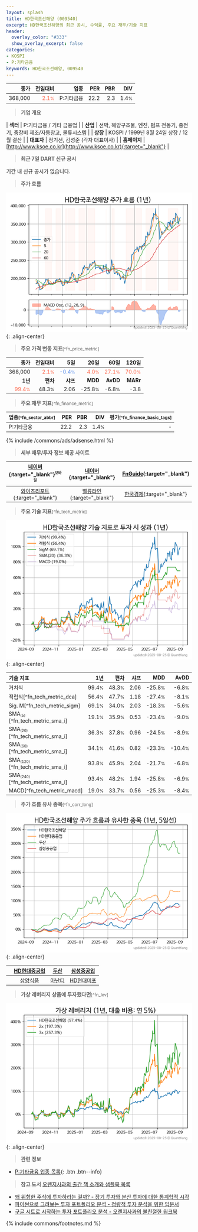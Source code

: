 ```yaml
---
layout: splash
title: HD한국조선해양 (009540)
excerpt: HD한국조선해양의 최근 공시, 수익률, 주요 재무/기술 지표
header:
  overlay_color: "#333"
  show_overlay_excerpt: false
categories:
- KOSPI
- P:기타금융
keywords: HD한국조선해양, 009540
---
```


| **종가** | **전일대비** | **업종** | **PER** | **PBR** | **DIV** |
| -------: | -----------: | -------: | ------: | ------: | ------: |
| 368,000 | <span style="color: tomato">2.1<small>%</small></span> | P:기타금융 | 22.2 | 2.3 | 1.4<small>%</small> |

<!-- more -->


> **기업 개요**<a id="company"></a>

| <span style="white-space:nowrap;">**섹터**</span> | P:기타금융 / 기타 금융업 |
| <span style="white-space:nowrap;">**산업**</span> | 선박, 해양구조물, 엔진, 펌프 전동기, 중전기, 중장비 제조/자동창고, 물류시스템 |
| <span style="white-space:nowrap;">**상장**</span> | KOSPI / 1999년 8월 24일 상장 / 12월 결산 |
| <span style="white-space:nowrap;">**대표자**</span> | 정기선, 김성준 (각자 대표이사) |
| <span style="white-space:nowrap;">**홈페이지**</span> | [http://www.ksoe.co.kr](http://www.ksoe.co.kr){:target="_blank"} |


> **최근 7일 DART 신규 공시**<a id="dart"></a>

기간 내 신규 공시가 없습니다.


> **주가 흐름**<a id="price"></a>

![009540](/stock/images/009540.png){: .align-center}


> **주요 가격 변동 지표**<small>[^fn_price_metric]</small>

| **종가** | **전일대비** | **5일** | **20일** | **60일** | **120일** |
| -------: | -----------: | ------: | -------: | -------: | --------: |
| 368,000 | <span style="color: tomato">2.1<small>%</small></span> | <span style="color: cornflowerblue">-0.4<small>%</small></span> | <span style="color: tomato">4.0<small>%</small></span> | <span style="color: tomato">27.1<small>%</small></span> | <span style="color: tomato">70.0<small>%</small></span> |
| **1년** | **편차** | **샤프** | **MDD** | **AvDD** | **MARr** |
| <span style="color: tomato">99.4<small>%</small></span> | 48.3<small>%</small> | 2.06 | -25.8<small>%</small> | -6.8<small>%</small> | -3.8 |


> **주요 재무 지표**<small>[^fn_finance_metric]</small>

| **업종**<small>[^fn_sector_abbr]</small> | **PER** | **PBR** | **DIV** | **평가**<small>[^fn_finance_basic_tags]</small> |
| :--------------------------------------- | ------: | ------: | ------: | ----------------------------------------------: |
| P:기타금융 | 22.2 | 2.3 | 1.4<small>%</small> | - |



{% include /commons/ads/adsense.html %}

> **세부 재무/투자 정보 제공 사이트**

| [네이버](https://m.stock.naver.com/domestic/stock/009540/finance/summary){:target="_blank"}<sup><small>모바일</small></sup> | [네이버](https://finance.naver.com/item/coinfo.naver?code=009540){:target="_blank"} | [FnGuide](https://comp.fnguide.com/SVO2/ASP/SVD_Invest.asp?gicode=A009540&MenuYn=Y){:target="_blank"} |
| :---: | :---: | :---: |
| [와이즈리포트](https://comp.wisereport.co.kr/company/c1040001.aspx?cmp_cd=009540){:target="_blank"} | [밸류라인](https://www.valueline.co.kr/finance/summary/009540){:target="_blank"} | [한국경제](https://markets.hankyung.com/stock/009540/financial-summary){:target="_blank"} |


> **주요 기술 지표**<small>[^fn_tech_metric]</small>


![009540](/stock/images/009540_tech.png){: .align-center}

| **기술 지표** | **1년** | **편차** | **샤프** | **MDD** | **AvDD** |
| :------------ | ------: | -----------: | -------: | ------: | -------: |
| 거치식 | 99.4<small>%</small> | 48.3<small>%</small> | 2.06 | -25.8<small>%</small> | -6.8<small>%</small> |
| 적립식[^fn_tech_metric_dca] | 56.4<small>%</small> | 47.7<small>%</small> | 1.18 | -27.4<small>%</small> | -8.1<small>%</small> |
| Sig. M[^fn_tech_metric_sigm] | 69.1<small>%</small> | 34.0<small>%</small> | 2.03 | -18.3<small>%</small> | -5.6<small>%</small> |
| SMA<small><sub>(5)</sub></small>[^fn_tech_metric_sma_i] | 19.1<small>%</small> | 35.9<small>%</small> | 0.53 | -23.4<small>%</small> | -9.0<small>%</small> |
| SMA<small><sub>(20)</sub></small>[^fn_tech_metric_sma_i] | 36.3<small>%</small> | 37.8<small>%</small> | 0.96 | -24.5<small>%</small> | -8.9<small>%</small> |
| SMA<small><sub>(60)</sub></small>[^fn_tech_metric_sma_i] | 34.1<small>%</small> | 41.6<small>%</small> | 0.82 | -23.3<small>%</small> | -10.4<small>%</small> |
| SMA<small><sub>(120)</sub></small>[^fn_tech_metric_sma_i] | 93.8<small>%</small> | 45.9<small>%</small> | 2.04 | -21.7<small>%</small> | -6.8<small>%</small> |
| SMA<small><sub>(240)</sub></small>[^fn_tech_metric_sma_i] | 93.4<small>%</small> | 48.2<small>%</small> | 1.94 | -25.8<small>%</small> | -6.9<small>%</small> |
| MACD[^fn_tech_metric_macd] | 19.0<small>%</small> | 33.7<small>%</small> | 0.56 | -25.3<small>%</small> | -8.4<small>%</small> |


> **주가 흐름 유사 종목**<a id="corr"></a><small>[^fn_corr_long]</small>

![009540](/stock/images/009540_corr.png){: .align-center}

|       | [HD현대중공업](/329180/) | [두산](/000150/) | [삼성중공업](/010140/) |
| :---: | :------------------------------------: | :------------------------------------: | :------------------------------------: |
|       | [삼양식품](/003230/) | [아난티](/025980/) | [HD현대미포](/010620/) |


> **가상 레버리지 상품에 투자했다면**<a id="2x"></a><small>[^fn_lev]</small>

![009540](/stock/images/009540_2x.png){: .align-center}


> **관련 정보**

- [P:기타금융 업종 목록](/stats/sector/kospi_업종_기타금융_종목/){: .btn .btn--info}

> **참고 도서** [오렌지사과의 출간 책 소개와 샘플북 목록](https://kongdori.tistory.com/691)

- [왜 위험한 주식에 투자하라는 걸까? - 장기 투자와 분산 투자에 대한 통계학적 시각](https://kongdori.tistory.com/421)
- [파이썬으로 그려보는 투자 포트폴리오 분석  - 정량적 투자 분석을 위한 입문서](https://kongdori.tistory.com/643)
- [구글 시트로 시작하는 투자 포트폴리오 분석 - 오렌지사과의 불친절한 워크북](https://kongdori.tistory.com/449)


{% include commons/footnotes.md %}